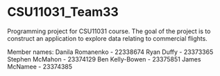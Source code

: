 # CSU11031_Team33
Programming project for CSU11031 course. The goal of the project is to construct an application to explore data relating to commercial flights. 

Member names:
Danila Romanenko - 22338674
Ryan Duffy - 23373365
Stephen McMahon - 23374129
Ben Kelly-Bowen - 23375851
James McNamee - 23374385
